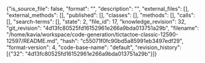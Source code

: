 {"is_source_file": false, "format": "", "description": "", "external_files": [], "external_methods": [], "published": [], "classes": [], "methods": [], "calls": [], "search-terms": [], "state": 2, "file_id": 17, "knowledge_revision": 32, "git_revision": "4d13fc80525fd16152961e266a9bda013751a29b", "filename": "/home/kavia/workspace/code-generation/tictactoe-classic-12590-12597/README.md", "hash": "c55071f0fc90bd5a85991eb3497edf29", "format-version": 4, "code-base-name": "default", "revision_history": [{"32": "4d13fc80525fd16152961e266a9bda013751a29b"}]}